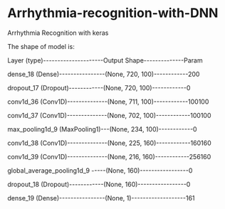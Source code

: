 # Arrhythmia-recognition-with-DNN
Arrhythmia Recognition with keras

The shape of model is:

Layer (type)---------------------Output Shape--------------Param 

dense_18 (Dense)----------------(None, 720, 100)------------200       

dropout_17 (Dropout)------------(None, 720, 100)------------0         

conv1d_36 (Conv1D)--------------(None, 711, 100)------------100100    

conv1d_37 (Conv1D)--------------(None, 702, 100)------------100100    

max_pooling1d_9 (MaxPooling1)---(None, 234, 100)------------0         

conv1d_38 (Conv1D)--------------(None, 225, 160)------------160160    

conv1d_39 (Conv1D)--------------(None, 216, 160)------------256160    

global_average_pooling1d_9 -----(None, 160)-----------------0         

dropout_18 (Dropout)------------(None, 160)-----------------0         

dense_19 (Dense)----------------(None, 1)-------------------161       


